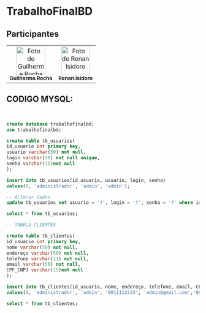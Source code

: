 # TrabalhoFinalBD

## Participantes

<div align="center">
  <table>
    <tr>
      <td align="center">
        <a href="https://github.com/GuilhermeRocha75">
          <img src="https://avatars.githubusercontent.com/u/132854835?v=4" width="75px;" alt="Foto de Guilherme Rocha"/>
          <br />
          <sub><b>Guilherme Rocha</b></sub>
        </a>
      </td>
      <td align="center">
        <a href="https://github.com/RenanIsidoro08">
          <img src="https://avatars.githubusercontent.com/u/170661990?v=4" width="75px;" alt="Foto de Renan Isidoro"/>
          <br />
          <sub><b>Renan Isidoro</b></sub>
        </a>
      </td>
    </tr>
  </table>
</div>


## CODIGO MYSQL:

```sql


create database trabalhofinalbd;
use trabalhofinalbd;

create table tb_usuarios(
id_usuario int primary key,
usuario varchar(50) not null,
login varchar(50) not null unique,
senha varchar(15)not null
);

insert into tb_usuarios(id_usuario, usuario, login, senha)
values(0, 'administrador', 'admin', 'admin');

-- ALterar dados
update tb_usuarios set usuario = '?', login = '?', senha = '?' where id_usuario = '?';

select * from tb_usuarios;

-- TABELA CLIENTES

create table tb_clientes(
id_usuario int primary key,
nome varchar(50) not null,
endereço varchar(50) not null,
telefone varchar(11) not null,
email varchar(50) not null,
CPF_CNPJ varchar(15)not null
);

insert into tb_clientes(id_usuario, nome, endereço, telefone, email, CPF_CNPJ)
values(0, 'administrador', 'admin', '0011112222', 'admin@gmail.com','00000000000');

select * from tb_clientes;
```
